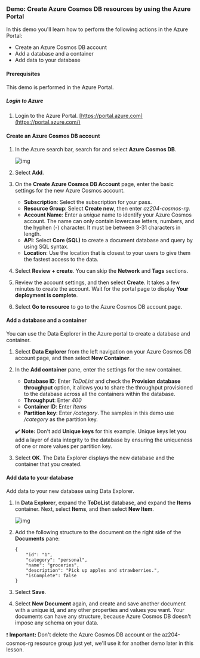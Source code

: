### Demo: Create Azure Cosmos DB resources by using the Azure Portal

In this demo you'll learn how to perform the following actions in the Azure Portal:

- Create an Azure Cosmos DB account
- Add a database and a container
- Add data to your database

#### Prerequisites

This demo is performed in the Azure Portal.

##### Login to Azure

1. Login to the Azure Portal. [https://portal.azure.com](https://portal.azure.com/)

#### Create an Azure Cosmos DB account

1. In the Azure search bar, search for and select **Azure Cosmos DB**.

   ![img](https://www.skillpipe.com/api/2.1/content/urn:uuid:88438492-2a00-5769-bee1-e4c9ebc889fb@2020-12-12T08:30:18Z/OEBPS/Images/906099-363546.png)

2. Select **Add**.

3. On the **Create Azure Cosmos DB Account** page, enter the basic settings for the new Azure Cosmos account.

   - **Subscription**: Select the subscription for your pass.
   - **Resource Group**: Select **Create new**, then enter *az204-cosmos-rg*.
   - **Account Name**: Enter a *unique* name to identify your Azure Cosmos account. The name can only contain lowercase letters, numbers, and the hyphen (-) character. It must be between 3-31 characters in length.
   - **API**: Select **Core (SQL)** to create a document database and query by using SQL syntax.
   - **Location**: Use the location that is closest to your users to give them the fastest access to the data.

4. Select **Review + create**. You can skip the **Network** and **Tags** sections.

5. Review the account settings, and then select **Create**. It takes a few minutes to create the account. Wait for the portal page to display **Your deployment is complete**.

6. Select **Go to resource** to go to the Azure Cosmos DB account page.

#### Add a database and a container

You can use the Data Explorer in the Azure portal to create a database and container.

1. Select **Data Explorer** from the left navigation on your Azure Cosmos DB account page, and then select **New Container**.

2. In the **Add container** pane, enter the settings for the new container.

   - **Database ID**: Enter *ToDoList* and check the **Provision database throughput** option, it allows you to share the throughput provisioned to the database across all the containers within the database.
   - **Throughput**: Enter *400*
   - **Container ID**: Enter *Items*
   - **Partition key**: Enter */category*. The samples in this demo use */category* as the partition key.

   ✔️ **Note:** Don't add **Unique keys** for this example. Unique keys let you add a layer of data integrity to the database by ensuring the uniqueness of one or more values per partition key.

3. Select **OK**. The Data Explorer displays the new database and the container that you created.

#### Add data to your database

Add data to your new database using Data Explorer.

1. In **Data Explorer**, expand the **ToDoList** database, and expand the **Items** container. Next, select **Items**, and then select **New Item**.

   ![img](https://www.skillpipe.com/api/2.1/content/urn:uuid:88438492-2a00-5769-bee1-e4c9ebc889fb@2020-12-12T08:30:18Z/OEBPS/Images/906100-363547.png)

2. Add the following structure to the document on the right side of the **Documents** pane:

   

   ```
   {
       "id": "1",
       "category": "personal",
       "name": "groceries",
       "description": "Pick up apples and strawberries.",
       "isComplete": false
   }
   ```

   

3. Select **Save**.

4. Select **New Document** again, and create and save another document with a unique id, and any other properties and values you want. Your documents can have any structure, because Azure Cosmos DB doesn't impose any schema on your data.

❗️ **Important:** Don't delete the Azure Cosmos DB account or the az204-cosmos-rg resource group just yet, we'll use it for another demo later in this lesson.